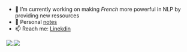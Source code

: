 - 🔭 I’m currently working on making _French_ more powerful in NLP by providing new ressources
- 📔 Personal [notes](http://guillim.github.io/)
- 📫 Reach me: [Linekdin](https://www.linkedin.com/in/guillaumelancrenon/)

<a href="https://github.com/guillim/">
  <img align="center" src="https://github-readme-stats.vercel.app/api?username=guillim&show_icons=true&theme=dracula&hide_border=true&count_private=true&include_all_commits=true" />
</a>
<a href="https://github.com/guillim/">
  <img align="center" src="https://github-readme-stats.vercel.app/api/top-langs/?username=guillim&layout=compact&theme=dracula&hide_border=true&count_private=true" />
</a>
